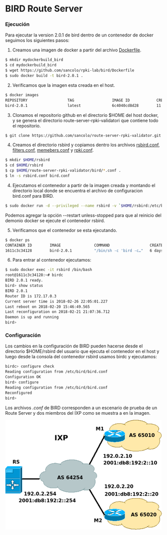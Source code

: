 # BIRD Route Server

### Ejecución
Para ejecutar la version 2.0.1 de bird dentro de un contenedor de docker seguimos los siguientes pasos:

1. Creamos una imagen de docker a partir del archivo [Dockerfile](Dockerfile).
```sh
$ mkdir mydockerbuild_bird
$ cd mydockerbuild_bird
$ wget https://github.com/sancolo/rpki-lab/bird/Dockerfile
$ sudo docker build -t bird-2.0.1 .
```
2. Verificamos que la imagen esta creada en el host.
```sh
$ docker images
REPOSITORY                  TAG                 IMAGE ID            CREATED             SIZE
bird-2.0.1                  latest              6c4040cd8d28        11 days ago         392MB
```
3. Clonamos el repositorio github en el directorio $HOME del host docker, y se genera el directorio route-server-rpki-validatori que contiene todo el repositorio.
```sh
$ git clone https://github.com/sancolo/route-server-rpki-validator.git
```
4. Creamos el directorio rsbird y copiamos dentro los archivos [rsbird.conf](rsbird.conf), [filters.conf](filters.conf), [memebers.conf](members.conf) y [rpki.conf](rpki.conf). 
```sh
$ mkdir $HOME/rsbird
$ cd $HOME/rsbird
$ cp $HOME/route-server-rpki-validator/bird/*.conf .
$ ln -s rsbird.conf bird.conf
```
4. Ejecutamos el contenedor a partir de la imagen creada y montando el directorio local donde se encuentra el archivo de configuracion bird.conf para BIRD.
```sh
$ sudo docker run -d --privileged --name rsbird -v `$HOME/rsbird:/etc/bird:rw -h rsbird -p 179:179 bird-2.0.1
```
Podemos agregar la opción --restart unless-stopped para que al reinicio del demonio docker se ejecute el contenedor rsbird.

5. Verificamos que el contenedor se esta ejecutando.
```sh
$ docker ps
CONTAINER ID        IMAGE               COMMAND                  CREATED             STATUS        PORTS        NAMES
1611c3c34128        bird-2.0.1          "/bin/sh -c 'bird -c…"   6 days ago          Up 6 days     179/tcp      rsbird
```
6. Para entrar al contenedor ejecutamos:
```sh
$ sudo docker exec -it rsbird /bin/bash
root@1611c3c34128:~# birdc
BIRD 2.0.1 ready.
bird> show status
BIRD 2.0.1
Router ID is 172.17.0.3
Current server time is 2018-02-26 22:05:01.227
Last reboot on 2018-02-20 15:46:49.565
Last reconfiguration on 2018-02-21 21:07:36.712
Daemon is up and running
bird>     
```

### Configuración

Los cambios en la configuración de BIRD pueden hacerse desde el directorio $HOME/rsbird del usuario que ejecuta el contenedor en el host y luego desde la consola del contenedor rsbird usamos birdc y ejecutamos:
```sh
birdc> configure check
Reading configuration from /etc/bird/bird.conf
Configuration OK
bird> configure 
Reading configuration from /etc/bird/bird.conf
Reconfigured
bird>
```

Los archivos *.conf* de BIRD corresponden a un escenario de prueba de un Route Server y dos miembros del IXP como se muestra a en la imagen.

![](IXP_RS_2M.png)
 
